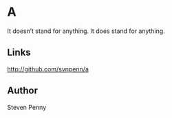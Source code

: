 A
============
It doesn’t stand for anything. It does stand for anything.

Links
------------
http://github.com/svnpenn/a

Author
------------
Steven Penny

